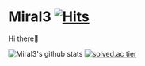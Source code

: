 # Miral3 [![Hits](https://hits.seeyoufarm.com/api/count/incr/badge.svg?url=https%3A%2F%2Fgithub.com%2FMiral3&count_bg=%2379C83D&title_bg=%23555555&icon=&icon_color=%23E7E7E7&title=hits&edge_flat=false)](https://hits.seeyoufarm.com)
Hi there👋

![Miral3's github stats](https://github-readme-stats.vercel.app/api?username=Miral3&show_icons=true)
[![solved.ac tier](http://mazassumnida.wtf/api/generate_badge?boj=dydtkd113)](https://solved.ac/dydtkd113)
